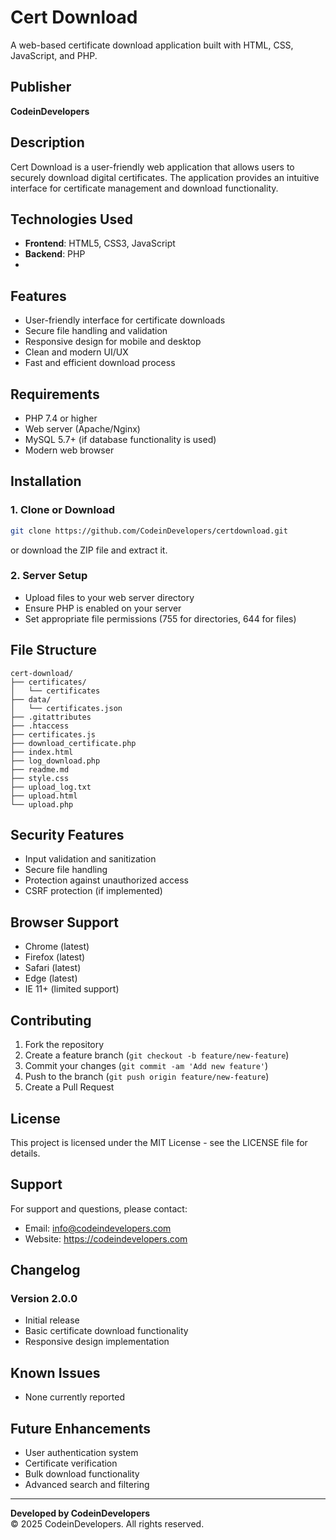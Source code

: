# Cert Download

A web-based certificate download application built with HTML, CSS, JavaScript, and PHP.

## Publisher
**CodeinDevelopers**

## Description
Cert Download is a user-friendly web application that allows users to securely download digital certificates. The application provides an intuitive interface for certificate management and download functionality.

## Technologies Used
- **Frontend**: HTML5, CSS3, JavaScript
- **Backend**: PHP
- 
## Features
- User-friendly interface for certificate downloads
- Secure file handling and validation
- Responsive design for mobile and desktop
- Clean and modern UI/UX
- Fast and efficient download process

## Requirements
- PHP 7.4 or higher
- Web server (Apache/Nginx)
- MySQL 5.7+ (if database functionality is used)
- Modern web browser

## Installation

### 1. Clone or Download
```bash
git clone https://github.com/CodeinDevelopers/certdownload.git
```
or download the ZIP file and extract it.

### 2. Server Setup
- Upload files to your web server directory
- Ensure PHP is enabled on your server
- Set appropriate file permissions (755 for directories, 644 for files)


## File Structure
```
cert-download/
├── certificates/
│   └── certificates
├── data/
│   └── certificates.json
├── .gitattributes
├── .htaccess
├── certificates.js
├── download_certificate.php
├── index.html
├── log_download.php
├── readme.md
├── style.css
├── upload_log.txt
├── upload.html
└── upload.php
```

## Security Features
- Input validation and sanitization
- Secure file handling
- Protection against unauthorized access
- CSRF protection (if implemented)

## Browser Support
- Chrome (latest)
- Firefox (latest)
- Safari (latest)
- Edge (latest)
- IE 11+ (limited support)

## Contributing
1. Fork the repository
2. Create a feature branch (`git checkout -b feature/new-feature`)
3. Commit your changes (`git commit -am 'Add new feature'`)
4. Push to the branch (`git push origin feature/new-feature`)
5. Create a Pull Request

## License
This project is licensed under the MIT License - see the LICENSE file for details.

## Support
For support and questions, please contact:
- Email: info@codeindevelopers.com
- Website: https://codeindevelopers.com

## Changelog

### Version 2.0.0
- Initial release
- Basic certificate download functionality
- Responsive design implementation

## Known Issues
- None currently reported

## Future Enhancements
- User authentication system
- Certificate verification
- Bulk download functionality
- Advanced search and filtering

---

**Developed by CodeinDevelopers**  
© 2025 CodeinDevelopers. All rights reserved.